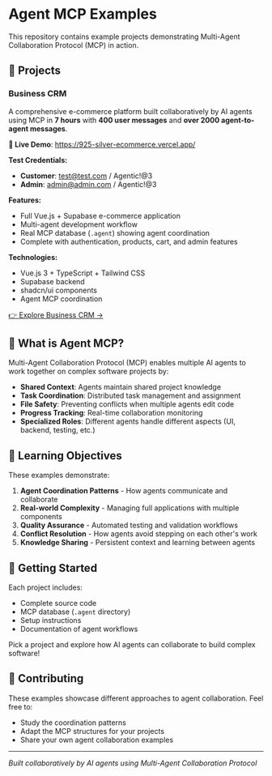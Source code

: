 # Agent MCP Examples

This repository contains example projects demonstrating Multi-Agent Collaboration Protocol (MCP) in action.

## 📁 Projects

### Business CRM
A comprehensive e-commerce platform built collaboratively by AI agents using MCP in **7 hours** with **400 user messages** and **over 2000 agent-to-agent messages**.

**🔗 Live Demo**: https://925-silver-ecommerce.vercel.app/

**Test Credentials:**
- **Customer**: test@test.com / Agentic!@3
- **Admin**: admin@admin.com / Agentic!@3

**Features:**
- Full Vue.js + Supabase e-commerce application
- Multi-agent development workflow
- Real MCP database (`.agent`) showing agent coordination
- Complete with authentication, products, cart, and admin features

**Technologies:**
- Vue.js 3 + TypeScript + Tailwind CSS
- Supabase backend
- shadcn/ui components
- Agent MCP coordination

[👉 Explore Business CRM →](./Business-CRM/)

## 🤖 What is Agent MCP?

Multi-Agent Collaboration Protocol (MCP) enables multiple AI agents to work together on complex software projects by:

- **Shared Context**: Agents maintain shared project knowledge
- **Task Coordination**: Distributed task management and assignment  
- **File Safety**: Preventing conflicts when multiple agents edit code
- **Progress Tracking**: Real-time collaboration monitoring
- **Specialized Roles**: Different agents handle different aspects (UI, backend, testing, etc.)

## 🎯 Learning Objectives

These examples demonstrate:

1. **Agent Coordination Patterns** - How agents communicate and collaborate
2. **Real-world Complexity** - Managing full applications with multiple components
3. **Quality Assurance** - Automated testing and validation workflows
4. **Conflict Resolution** - How agents avoid stepping on each other's work
5. **Knowledge Sharing** - Persistent context and learning between agents

## 🚀 Getting Started

Each project includes:
- Complete source code
- MCP database (`.agent` directory) 
- Setup instructions
- Documentation of agent workflows

Pick a project and explore how AI agents can collaborate to build complex software!

## 🤝 Contributing

These examples showcase different approaches to agent collaboration. Feel free to:
- Study the coordination patterns
- Adapt the MCP structures for your projects  
- Share your own agent collaboration examples

---

*Built collaboratively by AI agents using Multi-Agent Collaboration Protocol*